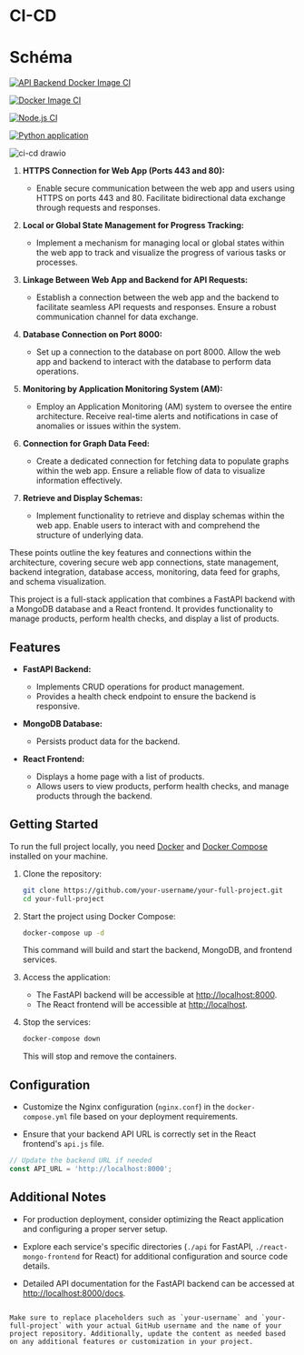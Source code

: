 # CI-CD

# Schéma
 
[![API Backend Docker Image CI](https://github.com/maelemonides/CI-CD/actions/workflows/docker-image-back.yml/badge.svg)](https://github.com/maelemonides/CI-CD/actions/workflows/docker-image-back.yml)

[![Docker Image CI](https://github.com/maelemonides/CI-CD/actions/workflows/docker-image-front.yml/badge.svg)](https://github.com/maelemonides/CI-CD/actions/workflows/docker-image-front.yml)

[![Node.js CI](https://github.com/maelemonides/CI-CD/actions/workflows/node.js.yml/badge.svg)](https://github.com/maelemonides/CI-CD/actions/workflows/node.js.yml)

[![Python application](https://github.com/maelemonides/CI-CD/actions/workflows/python-app.yml/badge.svg)](https://github.com/maelemonides/CI-CD/actions/workflows/python-app.yml)

![ci-cd drawio](https://github.com/maelemonides/CI-CD/assets/101704314/603a93ef-6399-452e-a8ac-136dbe1f36d7)

1. **HTTPS Connection for Web App (Ports 443 and 80):**
   - Enable secure communication between the web app and users using HTTPS on ports 443 and 80. Facilitate bidirectional data exchange through requests and responses.

2. **Local or Global State Management for Progress Tracking:**
   - Implement a mechanism for managing local or global states within the web app to track and visualize the progress of various tasks or processes.

3. **Linkage Between Web App and Backend for API Requests:**
   - Establish a connection between the web app and the backend to facilitate seamless API requests and responses. Ensure a robust communication channel for data exchange.

4. **Database Connection on Port 8000:**
   - Set up a connection to the database on port 8000. Allow the web app and backend to interact with the database to perform data operations.

5. **Monitoring by Application Monitoring System (AM):**
   - Employ an Application Monitoring (AM) system to oversee the entire architecture. Receive real-time alerts and notifications in case of anomalies or issues within the system.

6. **Connection for Graph Data Feed:**
   - Create a dedicated connection for fetching data to populate graphs within the web app. Ensure a reliable flow of data to visualize information effectively.

7. **Retrieve and Display Schemas:**
   - Implement functionality to retrieve and display schemas within the web app. Enable users to interact with and comprehend the structure of underlying data.

These points outline the key features and connections within the architecture, covering secure web app connections, state management, backend integration, database access, monitoring, data feed for graphs, and schema visualization.


This project is a full-stack application that combines a FastAPI backend with a MongoDB database and a React frontend. It provides functionality to manage products, perform health checks, and display a list of products.

## Features

- **FastAPI Backend:**
  - Implements CRUD operations for product management.
  - Provides a health check endpoint to ensure the backend is responsive.

- **MongoDB Database:**
  - Persists product data for the backend.

- **React Frontend:**
  - Displays a home page with a list of products.
  - Allows users to view products, perform health checks, and manage products through the backend.

## Getting Started

To run the full project locally, you need [Docker](https://www.docker.com/) and [Docker Compose](https://docs.docker.com/compose/install/) installed on your machine.

1. Clone the repository:

   ```bash
   git clone https://github.com/your-username/your-full-project.git
   cd your-full-project
   ```

2. Start the project using Docker Compose:

   ```bash
   docker-compose up -d
   ```

   This command will build and start the backend, MongoDB, and frontend services.

3. Access the application:

   - The FastAPI backend will be accessible at [http://localhost:8000](http://localhost:8000).
   - The React frontend will be accessible at [http://localhost](http://localhost).

4. Stop the services:

   ```bash
   docker-compose down
   ```

   This will stop and remove the containers.

## Configuration

- Customize the Nginx configuration (`nginx.conf`) in the `docker-compose.yml` file based on your deployment requirements.

- Ensure that your backend API URL is correctly set in the React frontend's `api.js` file.

```javascript
// Update the backend URL if needed
const API_URL = 'http://localhost:8000';
```

## Additional Notes

- For production deployment, consider optimizing the React application and configuring a proper server setup.

- Explore each service's specific directories (`./api` for FastAPI, `./react-mongo-frontend` for React) for additional configuration and source code details.

- Detailed API documentation for the FastAPI backend can be accessed at [http://localhost:8000/docs](http://localhost:8000/docs).

```

Make sure to replace placeholders such as `your-username` and `your-full-project` with your actual GitHub username and the name of your project repository. Additionally, update the content as needed based on any additional features or customization in your project.
